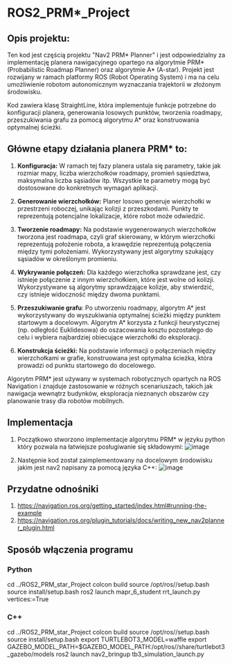 # ROS2_PRM*_Project

## Opis projektu:
Ten kod jest częścią projektu "Nav2 PRM* Planner" i jest odpowiedzialny za implementację planera nawigacyjnego opartego na algorytmie PRM* (Probabilistic Roadmap Planner) oraz algorytmie A* (A-star). Projekt jest rozwijany w ramach platformy ROS (Robot Operating System) i ma na celu umożliwienie robotom autonomicznym wyznaczania trajektorii w złożonym środowisku.

Kod zawiera klasę StraightLine, która implementuje funkcje potrzebne do konfiguracji planera, generowania losowych punktów, tworzenia roadmapy, przeszukiwania grafu za pomocą algorytmu A* oraz konstruowania optymalnej ścieżki.

## Główne etapy działania planera PRM* to:

1. **Konfiguracja:** W ramach tej fazy planera ustala się parametry, takie jak rozmiar mapy, liczba wierzchołków roadmapy, promień sąsiedztwa, maksymalna liczba sąsiadów itp. Wszystkie te parametry mogą być dostosowane do konkretnych wymagań aplikacji.

2. **Generowanie wierzchołków:** Planer losowo generuje wierzchołki w przestrzeni roboczej, unikając kolizji z przeszkodami. Punkty te reprezentują potencjalne lokalizacje, które robot może odwiedzić.

3. **Tworzenie roadmapy:** Na podstawie wygenerowanych wierzchołków tworzona jest roadmapa, czyli graf skierowany, w którym wierzchołki reprezentują położenie robota, a krawędzie reprezentują połączenia między tymi położeniami. Wykorzystywany jest algorytmy szukający sąsiadów w określonym promieniu.

4. **Wykrywanie połączeń:** Dla każdego wierzchołka sprawdzane jest, czy istnieje połączenie z innym wierzchołkiem, które jest wolne od kolizji. Wykorzystywane są algorytmy sprawdzające kolizje, aby stwierdzić, czy istnieje widoczność między dwoma punktami.

5. **Przeszukiwanie grafu**: Po utworzeniu roadmapy, algorytm A* jest wykorzystywany do wyszukiwania optymalnej ścieżki między punktem startowym a docelowym. Algorytm A* korzysta z funkcji heurystycznej (np. odległość Euklidesowa) do oszacowania kosztu pozostałego do celu i wybiera najbardziej obiecujące wierzchołki do eksploracji.

6. **Konstrukcja ścieżki:** Na podstawie informacji o połączeniach między wierzchołkami w grafie, konstruowana jest optymalna ścieżka, która prowadzi od punktu startowego do docelowego.

Algorytm PRM* jest używany w systemach robotycznych opartych na ROS Navigation i znajduje zastosowanie w różnych scenariuszach, takich jak nawigacja wewnątrz budynków, eksploracja nieznanych obszarów czy planowanie trasy dla robotów mobilnych.

## Implementacja
1. Początkowo stworzono implementacje algorytmu PRM* w jezyku python który pozwala na łatwiejsze posługiwanie się składowymi:
![image](https://github.com/pawel-gawron/ROS2_PRM_star_Project/assets/65308689/06a11fc5-9c12-4727-a56f-f87dc972e816)

2. Następnie kod został zaimplementowany na docelowym środowisku jakim jest nav2 napisany za pomocą języka C++:
![image](https://github.com/pawel-gawron/ROS2_PRM_star_Project/assets/65308689/e9073312-ff1b-42a0-8eb9-04ba4bbca1e4)

## Przydatne odnośniki
1. https://navigation.ros.org/getting_started/index.html#running-the-example
2. https://navigation.ros.org/plugin_tutorials/docs/writing_new_nav2planner_plugin.html

## Sposób włączenia programu
### Python
cd ../ROS2_PRM_star_Project
colcon build
source /opt/ros/<ros2-distro>/setup.bash
source install/setup.bash
ros2 launch mapr_6_student rrt_launch.py vertices:=True

### C++
cd ../ROS2_PRM_star_Project
colcon build
source /opt/ros/<ros2-distro>/setup.bash
source install/setup.bash
export TURTLEBOT3_MODEL=waffle
export GAZEBO_MODEL_PATH=$GAZEBO_MODEL_PATH:/opt/ros/<ros2-distro>/share/turtlebot3_gazebo/models
ros2 launch nav2_bringup tb3_simulation_launch.py


